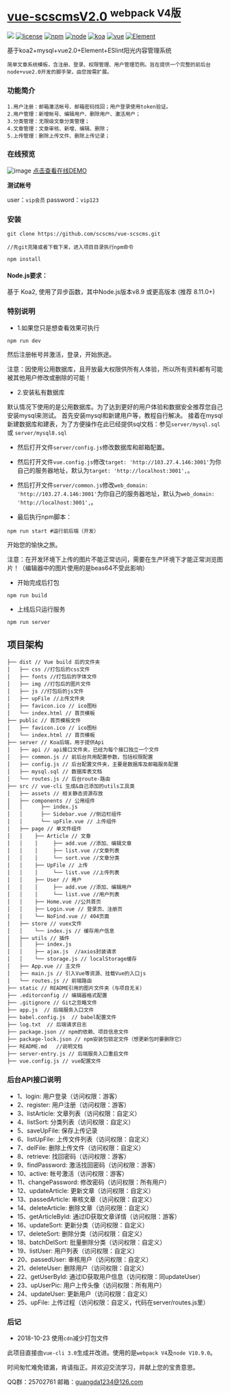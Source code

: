 # [vue-scscmsV2.0 <sup>webpack V4版</sup>](https://github.com/scscms/vue-scscms)

[![](https://img.shields.io/badge/Powered%20by-vue--scscms-brightgreen.svg)](https://github.com/scscms/vue-scscms)
[![license](https://img.shields.io/badge/license-MIT-green.svg)](https://github.com/scscms/vue-scscms/blob/master/LICENSE)
[![npm](https://img.shields.io/badge/npm-6.4.1-yellowgreen.svg)](https://github.com/scscms/vue-scscms)
[![node](https://img.shields.io/badge/node-8.11.0-yellow.svg)](https://github.com/scscms/vue-scscms)
[![koa](https://img.shields.io/badge/koa-2.5.0-orange.svg)](https://github.com/scscms/vue-scscms)
[![vue](https://img.shields.io/badge/vue-2.5.17-red.svg)](https://github.com/scscms/vue-scscms)
[![Element](https://img.shields.io/badge/Element-3.0.1-blue.svg)](https://github.com/scscms/vue-scscms)

基于koa2+mysql+vue2.0+Element+ESlint阳光内容管理系统

    简单文章系统模板，含注册、登录、权限管理、用户管理范例。旨在提供一个完整的前后台node+vue2.0开发的脚手架，由您按需扩展。

### 功能简介
	1.用户注册：邮箱激活帐号、邮箱密码找回；用户登录使用token验证。
	2.用户管理：新增帐号、编辑用户、删除用户、激活用户；
	3.分类管理：无限级文章分类管理；
	4.文章管理：文章审核、新增、编辑、删除；
	5.上传管理：删除上传文件、删除上传记录；

### 在线预览
![image](static/readme.png)
<a href="http://103.27.4.146:3001/login" target="_blank">点击查看在线DEMO</a>

**测试帐号**

user：`vip会员`   password：`vip123`

### 安装

```
git clone https://github.com/scscms/vue-scscms.git

//先git克隆或者下载下来，进入项目目录执行npm命令

npm install
```

#### Node.js要求：

基于 Koa2, 使用了异步函数，其中Node.js版本v8.9 或更高版本 (推荐 8.11.0+)

### 特别说明

- 1.如果您只是想查看效果可执行

```
npm run dev
```

然后注册帐号并激活，登录，开始旅途。

注意：因使用公用数据库，且开放最大权限供所有人体验，所以所有资料都有可能被其他用户修改或删除的可能！

- 2.安装私有数据库

默认情况下使用的是公用数据库。为了达到更好的用户体验和数据安全推荐您自己安装mysql来测试。
首先安装mysql和新建用户等，教程自行解决。
接着在mysql新建数据库和建表，为了方便操作在此已经提供sql文档：参见`server/mysql.sql` 或 `server/mysql8.sql`

- 然后打开文件`server/config.js`修改数据库和邮箱配置。

- 然后打开文件`vue.config.js`修改`target: 'http://103.27.4.146:3001'`为你自己的服务器地址，默认为`target: 'http://localhost:3001',`。

- 然后打开文件`server/common.js`修改`web_domain: 'http://103.27.4.146:3001'`为你自己的服务器地址，默认为`web_domain: 'http://localhost:3001',`。

- 最后执行npm脚本：

```
npm run start #运行前后端（开发）
```

开始您的愉快之旅。

注意：在开发环境下上传的图片不能正常访问，需要在生产环境下才能正常浏览图片！（编辑器中的图片使用的是beas64不受此影响）

- 开始完成后打包

```
npm run build
```

- 上线后只运行服务

```
npm run server
```

## 项目架构

```
├── dist // Vue build 后的文件夹
│   ├── css //打包后的css文件
│   ├── fonts //打包后的字体文件
│   ├── img //打包后的图片文件
│   ├── js //打包后的js文件
│   ├── upFile //上传文件夹
│   ├── favicon.ico // ico图标
│   └── index.html // 首页模板
├── public // 首页模板文件
│   ├── favicon.ico // ico图标
│   └── index.html // 首页模板
├── server // Koa后端，用于提供Api
│   ├── api // api接口文件夹，已经为每个接口独立一个文件
│   ├── common.js // 前后台共用配置参数，包括权限配置
│   ├── config.js // 后台配置文件夹，主要是数据库及邮箱服务配置
│   ├── mysql.sql // 数据库表文档
│   └── routes.js // 后台route-路由
├── src // vue-cli 生成&自己添加的utils工具类
│   ├── assets // 相关静态资源存放
│   ├── components // 公用组件
│   │      ├── index.js
│   │      ├── Sidebar.vue //侧边栏组件
│   │      └── upFile.vue // 上传组件
│   ├── page // 单文件组件
│   │    ├── Article // 文章
│   │    │     ├── add.vue //添加、编辑文章
│   │    │     ├── list.vue //文章列表
│   │    │     └── sort.vue //文章分类
│   │    ├── UpFile // 上传
│   │    │     └── list.vue //上传列表
│   │    ├── User // 用户
│   │    │     ├── add.vue //添加、编辑用户
│   │    │     └── list.vue //用户列表
│   │    ├── Home.vue //公共首页
│   │    ├── Login.vue // 登录页、注册页
│   │    └── NoFind.vue // 404页面
│   ├── store // vuex文件
│   │    └── index.js // 缓存用户信息
│   ├── utils // 插件
│   │    ├── index.js
│   │    ├── ajax.js  //axios封装请求
│   │    └── storage.js // localStorage缓存
│   ├── App.vue // 主文件
│   ├── main.js // 引入Vue等资源、挂载Vue的入口js
│   └── routes.js // 前端路由
├── static // README引用的图片文件夹（与项目无关）
├── .editorconfig // 编辑器格式配置
├── .gitignore // Git之忽略文件
├── app.js  // 后端服务入口文件
├── babel.config.js  // babel配置文件
├── log.txt  // 后端请求日志
├── package.json // npm的依赖、项目信息文件
├── package-lock.json // npm安装包锁定文件（想更新包时要删除它）
├── README.md	//说明文档
├── server-entry.js // 后端服务入口重启文件
├── vue.config.js // vue配置文件

```

### 后台API接口说明
-  1、login: 用户登录（访问权限：游客）
-  2、register: 用户注册（访问权限：游客）
-  3、listArticle: 文章列表（访问权限：自定义）
-  4、listSort: 分类列表（访问权限：自定义）
-  5、saveUpFile: 保存上传记录
-  6、listUpFile: 上传文件列表（访问权限：自定义）
-  7、delFile: 删除上传文件（访问权限：自定义）
-  8、retrieve: 找回密码（访问权限：游客）
-  9、findPassword: 激活找回密码（访问权限：游客）
- 10、active: 帐号激活（访问权限：游客）
- 11、changePassword: 修改密码（访问权限：所有用户）
- 12、updateArticle: 更新文章（访问权限：自定义）
- 13、passedArticle: 审核文章（访问权限：自定义）
- 14、deleteArticle: 删除文章（访问权限：自定义）
- 15、getArticleById: 通过ID获取文章详情（访问权限：游客）
- 16、updateSort: 更新分类（访问权限：自定义）
- 17、deleteSort: 删除分类（访问权限：自定义）
- 18、batchDelSort: 批量删除分类（访问权限：自定义）
- 19、listUser: 用户列表（访问权限：自定义）
- 20、passedUser: 审核用户（访问权限：自定义）
- 21、deleteUser: 删除用户（访问权限：自定义）
- 22、getUserById: 通过ID获取用户信息（访问权限：同updateUser）
- 23、upUserPic: 用户上传头像（访问权限：所有用户）
- 24、updateUser: 更新用户（访问权限：自定义）
- 25、upFile: 上传过程（访问权限：自定义，代码在server/routes.js里）

### 后记

- 2018-10-23 使用`cdn`减少打包文件

此项目直接由`vue-cli 3.0`生成并改进。使用的是`webpack V4`及`node V10.9.0`。

时间匆忙难免错漏，肯请指正。并欢迎交流学习，并献上您的宝贵意思。

QQ群：25702761  邮箱：guangda1234@126.com

